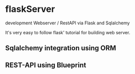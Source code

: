 # flaskServer
development Webserver / RestAPI via Flask and Sqlalchemy

It's very easy to follow flask' tutorial for building web server.


## Sqlalchemy integration using ORM

## REST-API using Blueprint



